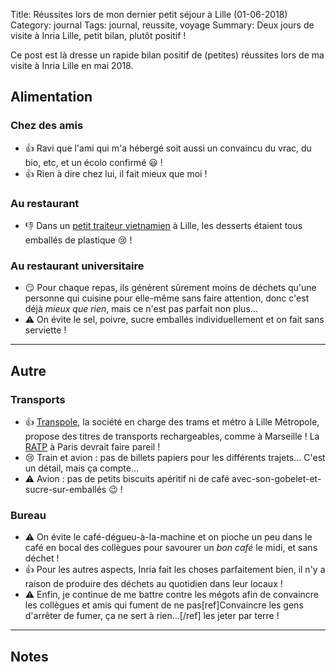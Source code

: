 Title: Réussites lors de mon dernier petit séjour à Lille (01-06-2018)
Category: journal
Tags: journal, reussite, voyage
Summary: Deux jours de visite à Inria Lille, petit bilan, plutôt positif !

Ce post est là dresse un rapide bilan positif de (petites) réussites lors de ma visite à Inria Lille en mai 2018.

## Alimentation

### Chez des amis

- :+1: Ravi que l'ami qui m'a hébergé soit aussi un convaincu du vrac, du bio, etc, et un écolo confirmé :smiley: !
- :+1: Rien à dire chez lui, il fait mieux que moi !

### Au restaurant

- :-1: Dans un [petit traiteur vietnamien](https://www.google.fr/maps/place/63+Rue+Basse,+59800+Lille/@50.6386565,3.0598958,19z/) à Lille, les desserts étaient tous emballés de plastique :cry: !

### Au restaurant universitaire

- :smirk: Pour chaque repas, ils génèrent sûrement moins de déchets qu'une personne qui cuisine pour elle-même sans faire attention, donc c'est déjà *mieux que rien*, mais ce n'est pas parfait non plus…
- :warning: On évite le sel, poivre, sucre emballés individuellement et on fait sans serviette !

---

## Autre

### Transports

- :+1: [Transpole](https://www.transpole.fr/), la société en charge des trams et métro à Lille Métropole, propose des titres de transports rechargeables, comme à Marseille ! La [RATP](https://www.ratp.fr/) à Paris devrait faire pareil !
- :cry: Train et avion : pas de billets papiers pour les différents trajets… C'est un détail, mais ça compte…
- :warning: Avion : pas de petits biscuits apéritif ni de café avec-son-gobelet-et-sucre-sur-emballés :wink: !

### Bureau

- :warning: On évite le café-dégueu-à-la-machine et on pioche un peu dans le café en bocal des collègues pour savourer un *bon café* le midi, et sans déchet !
- :+1: Pour les autres aspects, Inria fait les choses parfaitement bien, il n'y a raison de produire des déchets au quotidien dans leur locaux !
- :warning: Enfin, je continue de me battre contre les mégots afin de convaincre les collègues et amis qui fument de ne pas[ref]Convaincre les gens d'arrêter de fumer, ça ne sert à rien…[/ref] les jeter par terre !

---

## Notes
